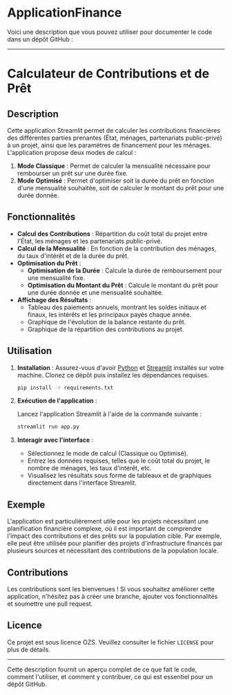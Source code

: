 # ApplicationFinance
Voici une description que vous pouvez utiliser pour documenter le code dans un dépôt GitHub :

---

# Calculateur de Contributions et de Prêt

## Description

Cette application Streamlit permet de calculer les contributions financières des différentes parties prenantes (État, ménages, partenariats public-privé) à un projet, ainsi que les paramètres de financement pour les ménages. L'application propose deux modes de calcul :

1. **Mode Classique** : Permet de calculer la mensualité nécessaire pour rembourser un prêt sur une durée fixe.
2. **Mode Optimisé** : Permet d'optimiser soit la durée du prêt en fonction d'une mensualité souhaitée, soit de calculer le montant du prêt pour une durée donnée.

## Fonctionnalités

- **Calcul des Contributions** : Répartition du coût total du projet entre l'État, les ménages et les partenariats public-privé.
- **Calcul de la Mensualité** : En fonction de la contribution des ménages, du taux d'intérêt et de la durée du prêt.
- **Optimisation du Prêt** :
  - **Optimisation de la Durée** : Calcule la durée de remboursement pour une mensualité fixe.
  - **Optimisation du Montant du Prêt** : Calcule le montant du prêt pour une durée donnée et une mensualité souhaitée.
- **Affichage des Résultats** :
  - Tableau des paiements annuels, montrant les soldes initiaux et finaux, les intérêts et les principaux payés chaque année.
  - Graphique de l'évolution de la balance restante du prêt.
  - Graphique de la répartition des contributions au projet.

## Utilisation

1. **Installation** : Assurez-vous d'avoir [Python](https://www.python.org/downloads/) et [Streamlit](https://streamlit.io/) installés sur votre machine. Clonez ce dépôt puis installez les dépendances requises.

    ```bash
    pip install -r requirements.txt
    ```

2. **Exécution de l'application** :

    Lancez l'application Streamlit à l'aide de la commande suivante :

    ```bash
    streamlit run app.py
    ```

3. **Interagir avec l'interface** :

    - Sélectionnez le mode de calcul (Classique ou Optimisé).
    - Entrez les données requises, telles que le coût total du projet, le nombre de ménages, les taux d'intérêt, etc.
    - Visualisez les résultats sous forme de tableaux et de graphiques directement dans l'interface Streamlit.

## Exemple

L'application est particulièrement utile pour les projets nécessitant une planification financière complexe, où il est important de comprendre l'impact des contributions et des prêts sur la population cible. Par exemple, elle peut être utilisée pour planifier des projets d'infrastructure financés par plusieurs sources et nécessitant des contributions de la population locale.

## Contributions

Les contributions sont les bienvenues ! Si vous souhaitez améliorer cette application, n'hésitez pas à créer une branche, ajouter vos fonctionnalités et soumettre une pull request.

## Licence

Ce projet est sous licence OZS. Veuillez consulter le fichier `LICENSE` pour plus de détails.

---

Cette description fournit un aperçu complet de ce que fait le code, comment l'utiliser, et comment y contribuer, ce qui est essentiel pour un dépôt GitHub.

